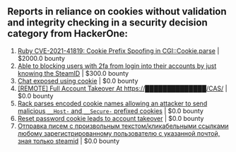 ## Reports in reliance on cookies without validation and integrity checking in a security decision category from HackerOne:
1. [Ruby CVE-2021-41819: Cookie Prefix Spoofing in CGI::Cookie.parse](https://hackerone.com/reports/1464396) | $2000.0 bounty
2. [Able to blocking users with 2fa from login into their accounts by just knowing the SteamID](https://hackerone.com/reports/1179232) | $300.0 bounty
3. [Chat exposed using cookie](https://hackerone.com/reports/279070) | $0.0 bounty
4. [[REMOTE] Full Account Takeover At https://██████████████/CAS/](https://hackerone.com/reports/215859) | $0.0 bounty
5. [Rack parses encoded cookie names allowing an attacker to send malicious `__Host-` and `__Secure-` prefixed cookies](https://hackerone.com/reports/895727) | $0.0 bounty
6. [Reset password cookie leads to account takeover](https://hackerone.com/reports/1004536) | $0.0 bounty
7. [Отправка писем с произвольным текстом/кликабельными ссылками любому зарегистрированному пользователю с указанной почтой, зная только steamid](https://hackerone.com/reports/993711) | $0.0 bounty